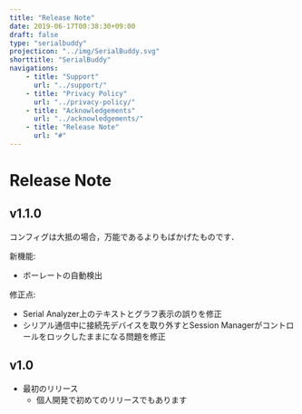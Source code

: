 ```yaml
---
title: "Release Note"
date: 2019-06-17T00:38:30+09:00
draft: false
type: "serialbuddy"
projecticon: "../img/SerialBuddy.svg"
shorttitle: "SerialBuddy"
navigations:
    - title: "Support"
      url: "../support/"
    - title: "Privacy Policy"
      url: "../privacy-policy/"
    - title: "Acknowledgements"
      url: "../acknowledgements/"
    - title: "Release Note"
      url: "#"
---
```


# Release Note

## v1.1.0

コンフィグは大抵の場合，万能であるよりもばかげたものです．

新機能:

- ボーレートの自動検出

修正点:

- Serial Analyzer上のテキストとグラフ表示の誤りを修正  
- シリアル通信中に接続先デバイスを取り外すとSession Managerがコントロールをロックしたままになる問題を修正

## v1.0

- 最初のリリース
    - 個人開発で初めてのリリースでもあります
